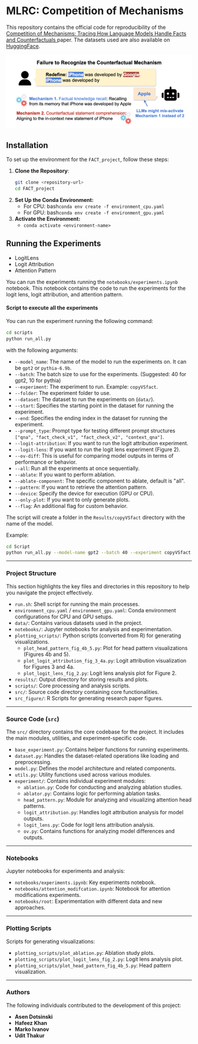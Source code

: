 # MLRC: Competition of Mechanisms
This repository contains the official code for reproducibility of the [Competition of Mechanisms: Tracing How Language Models Handle Facts and Counterfactuals
](https://arxiv.org/abs/2402.11655) paper.
The datasets used are also available on [HuggingFace](https://huggingface.co/datasets/francescortu/comp-mech).


<p align="center">
    <img src="comp.png" width="700">
</p>


## Installation

To set up the environment for the `FACT_project`, follow these steps:

1. **Clone the Repository**:
   ```bash
   git clone <repository-url>
   cd FACT_project
   ```
2. **Set Up the Conda Environment:**
    - For CPU:
        bash```conda env create -f environment_cpu.yaml```
   - For GPU:
        bash```conda env create -f environment_gpu.yaml```
2. **Activate the Environment:**
   - ```conda activate <environment-name>```

## Running the Experiments
 - LogitLens
 - Logit Attribution
 - Attention Pattern

You can run the experiments running the `notebooks/experiments.ipynb` notebook. This notebook contains the code to run the experiments for the logit lens, logit attribution, and attention pattern.

#### Script to execute all the experiments
You can run the experiment running the following command:
```bash
cd scripts
python run_all.py
```
with the following arguments:
- `--model_name`: The name of the model to run the experiments on. It can be `gpt2` or `pythia-6.9b`.
- `--batch`: The batch size to use for the experiments. (Suggested: 40 for gpt2, 10 for pythia)
- `--experiment`: The experiment to run. Example: `copyVSfact`.
- `--folder`: The experiment folder to use.
- `--dataset`: The dataset to run the experiments on (`data/`).
- `--start`: Specifies the starting point in the dataset for running the experiment. 
- `--end`: Specifies the ending index in the dataset for running the experiment.
- `--prompt_type`: Prompt type for testing different prompt structures `["qna", "fact_check_v1", "fact_check_v2", "context_qna"]`. 
- `--logit-attribution`: If you want to run the logit attribution experiment.
- `--logit-lens`: If you want to run the logit lens experiment (Figure 2).
- `--ov-diff`: This is useful for comparing model outputs in terms of performance or behavior.
- `--all`: Run all the experiments at once sequentially.
- `--ablate`: If you want to perform ablation.
- `--ablate-component`: The specific component to ablate, default is "all".
- `--pattern`: If you want to retrieve the attention pattern.
- `--device`: Specify the device for execution (GPU or CPU).
- `--only-plot`: If you want to only generate plots.
- `--flag`: An additional flag for custom behavior.
  
The script will create a folder in the `Results/copyVSfact` directory with the name of the model.

Example:
```bash
cd Script
python run_all.py --model-name gpt2 --batch 40 --experiment copyVSfact --logit-attribution 
```

---

### Project Structure

This section highlights the key files and directories in this repository to help you navigate the project effectively.


- `run.sh`: Shell script for running the main processes.
- `environment_cpu.yaml` / `environment_gpu.yaml`: Conda environment configurations for CPU and GPU setups.
- `data/`: Contains various datasets used in the project.
- `notebooks/`: Jupyter notebooks for analysis and experimentation.
- `plotting_scripts/`: Python scripts (converted from R) for generating visualizations.
  - `plot_head_pattern_fig_4b_5.py`: Plot for head pattern visualizations (Figures 4b and 5).
  - `plot_logit_attribution_fig_3_4a.py`: Logit attribution visualization for Figures 3 and 4a.
  - `plot_logit_lens_fig_2.py`: Logit lens analysis plot for Figure 2.
- `results/`: Output directory for storing results and plots.
- `scripts/`: Core processing and analysis scripts.
- `src/`: Source code directory containing core functionalities.
- `src_figure/`: R Scripts for generating research paper figures.
---

### **Source Code (`src`)**
The `src/` directory contains the core codebase for the project. It includes the main modules, utilities, and experiment-specific code.
- `base_experiment.py`: Contains helper functions for running experiments.
- `dataset.py`: Handles the dataset-related operations like loading and preprocessing.
- `model.py`: Defines the model architecture and related components.
- `utils.py`: Utility functions used across various modules.
- `experiment/`: Contains individual experiment modules:
  - `ablation.py`: Code for conducting and analyzing ablation studies.
  - `ablator.py`: Contains logic for performing ablation tasks.
  - `head_pattern.py`: Module for analyzing and visualizing attention head patterns.
  - `logit_attribution.py`: Handles logit attribution analysis for model outputs.
  - `logit_lens.py`: Code for logit lens attribution analysis.
  - `ov.py`: Contains functions for analyzing model differences and outputs.
---

### **Notebooks**
Jupyter notebooks for experiments and analysis:
- `notebooks/experiments.ipynb`: Key experiments notebook.
- `notebooks/attention_modifcation.ipynb`: Notebook for attention modifications experiments.
- `notebooks/root`: Experimentation with different data and new approaches.
---

### **Plotting Scripts**
Scripts for generating visualizations:

- `plotting_scripts/plot_ablation.py`: Ablation study plots.
- `plotting_scripts/plot_logit_lens_fig_2.py`: Logit lens analysis plot.
- `plotting_scripts/plot_head_pattern_fig_4b_5.py`: Head pattern visualization.
---

### **Authors**
The following individuals contributed to the development of this project:

- **Asen Dotsinski**
- **Hafeez Khan**
- **Marko Ivanov**
- **Udit Thakur**
